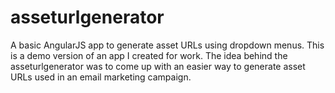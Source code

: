 # asseturlgenerator
A basic AngularJS app to generate asset URLs using dropdown menus. This is a demo version of an app I created for work. The idea behind the asseturlgenerator was to come up with an easier way to generate asset URLs used in an email marketing campaign.
